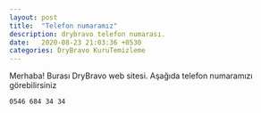 ```yaml
---
layout: post
title:  "Telefon numaramız"
description: drybravo telefon numarası.
date:   2020-08-23 21:03:36 +0530
categories: DryBravo KuruTemizleme
---
```

Merhaba! Burası DryBravo web sitesi.
Aşağıda telefon numaramızı görebilirsiniz

```Telefon Numaramız - 
0546 684 34 34
```
